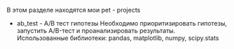 В этом разделе находятся мои pet - projects

- ab_test - А/В тест гипотезы
Необходимо приоритизировать гипотезы, запустить A/B-тест и проанализировать результаты.
Использованные библиотеки: pandas, matplotlib, numpy, scipy.stats

